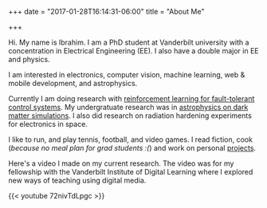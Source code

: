 +++
date = "2017-01-28T16:14:31-06:00"
title = "About Me"

+++

Hi. My name is Ibrahim. I am a PhD student at Vanderbilt university with a concentration in Electrical Engineering (EE). I also have a double major in EE and physics.

I am interested in electronics, computer vision, machine learning, web & mobile development, and astrophysics.

Currently I am doing research with [reinforcement learning for fault-tolerant control systems][1]. My undergratuate research was in [astrophysics on dark matter simulations][2]. I also did research on  radiation hardening experiments for electronics in space.

I like to run, and play tennis, football, and video games. I read fiction, cook (_because no meal plan for grad students :(_)  and work on personal [projects](/project/).

Here's a video I made on my current research. The video was for my fellowship with the Vanderbilt Institute of Digital Learning where I explored new ways of teaching using digital media.

{{< youtube 72nivTdLpgc >}}


[1]: https://github.com/hazrmard/QLearning
[2]: https://github.com/hazrmard/DarkMatterHalos